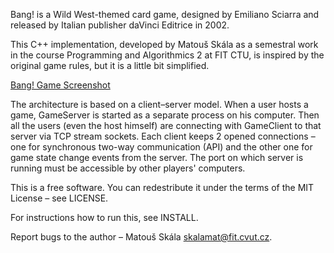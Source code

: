Bang! is a Wild West-themed card game, designed by Emiliano Sciarra and released by Italian publisher daVinci Editrice in 2002.

This C++ implementation, developed by Matouš Skála as a semestral work in the course Programming and Algorithmics 2 at FIT CTU, is inspired by the original game rules, but it is a little bit simplified.

[Bang! Game Screenshot](http://matousskala.cz/files/bang_screenshot.png)

The architecture is based on a client–server model. When a user hosts a game, GameServer is started as a separate process on his computer. Then all the users (even the host himself) are connecting with GameClient to that server via TCP stream sockets. Each client keeps 2 opened connections – one for synchronous two-way communication (API) and the other one for game state change events from the server. The port on which server is running must be accessible by other players' computers.

This is a free software. You can redestribute it under the terms of the MIT License – see LICENSE.

For instructions how to run this, see INSTALL.

Report bugs to the author – Matouš Skála <skalamat@fit.cvut.cz>.
